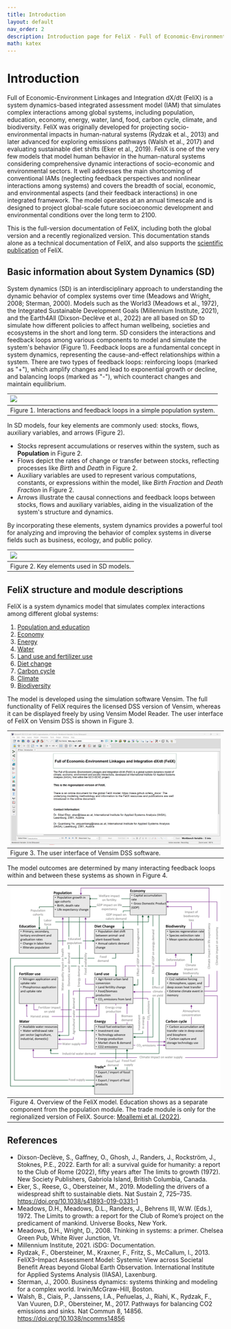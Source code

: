 ```yaml
---
title: Introduction
layout: default
nav_order: 2
description: Introduction page for FeliX - Full of Economic-Environment Linkages and Integration dX/dt (FeliX)
math: katex
---
```


# Introduction

Full of Economic-Environment Linkages and Integration dX/dt (FeliX) is a system dynamics-based integrated assessment model (IAM) that simulates complex interactions among global systems, including population, education, economy, energy, water, land, food, carbon cycle, climate, and biodiversity. FeliX was originally developed for projecting socio-environmental impacts in human-natural systems (Rydzak et al., 2013) and later advanced for exploring emissions pathways (Walsh et al., 2017) and evaluating sustainable diet shifts  (Eker et al., 2019). FeliX is one of the very few models that model human behavior in the human-natural systems considering comprehensive dynamic interactions of socio-economic and environmental sectors. It well addresses the main shortcoming of conventional IAMs  (neglecting feedback perspectives and nonlinear interactions among systems) and covers the breadth of social, economic, and environmental aspects (and their feedback interactions) in one integrated framework. The model operates at an annual timescale and is designed to project global-scale future socioeconomic development and environmental conditions over the long term to 2100. 

This is the full-version documentation of FeliX, including both the global version and a recently regionalized version. This documentation stands alone as a technical documentation of FeliX, and also supports the [scientific publication](https://doi.org/10.1016/j.envsoft.2024.106121) of FeliX.

## Basic information about System Dynamics (SD)
System dynamics (SD) is an interdisciplinary approach to understanding the dynamic behavior of complex systems over time (Meadows and Wright, 2008; Sterman, 2000). Models such as the World3 (Meadows et al., 1972), the Integrated Sustainable Development Goals (Millennium Institute, 2021), and the Earth4All (Dixson-Declève et al., 2022) are all based on SD to simulate how different policies to affect human wellbeing, societies and ecosystems in the short and long term. SD considers the interactions and feedback loops among various components to model and simulate the system's behavior (Figure 1). Feedback loops are a fundamental concept in system dynamics, representing the cause-and-effect relationships within a system. There are two types of feedback loops: reinforcing loops (marked as "+"), which amplify changes and lead to exponential growth or decline, and balancing loops (marked as "-"), which counteract changes and maintain equilibrium.


|[![](images/0_sd_info.png)](images/0_sd_info.png)
|:--|
|Figure 1. Interactions and feedback loops in a simple population system.|

In SD models, four key elements are commonly used: stocks, flows, auxiliary variables, and arrows (Figure 2). 
- Stocks represent accumulations or reserves within the system, such as **Population** in Figure 2. 
- Flows depict the rates of change or transfer between stocks, reflecting processes like *Birth* and *Death* in Figure 2. 
- Auxiliary variables are used to represent various computations, constants, or expressions within the model, like *Birth Fraction* and *Death Fraction* in Figure 2.
- Arrows illustrate the causal connections and feedback loops between stocks, flows and auxiliary variables, aiding in the visualization of the system's structure and dynamics. 

By incorporating these elements, system dynamics provides a powerful tool for analyzing and improving the behavior of complex systems in diverse fields such as business, ecology, and public policy.

|[![](images/0_stocks_flows.png)](images/0_stocks_flows.png)
|:--|
|Figure 2. Key elements used in SD models.|



## FeliX structure and module descriptions
FeliX is a system dynamics model that simulates complex interactions among different global systems: 

1. [Population and education](1_1_1_population_education.md)
2. [Economy](1_1_2_economy.md)
3. [Energy](1_1_3_energy.md)
4. [Water](1_1_4_water.md)
5. [Land use and fertilizer use](1_1_5_land_use_and_fertilizer_use.md)
6. [Diet change](1_1_6_diet_change.md)
7. [Carbon cycle](1_1_7_carbon_cycle.md)
8. [Climate](1_1_8_climate.md)
9. [Biodiversity](1_1_9_biodiversity.md)

The model is developed using the simulation software Vensim. The full functionality of FeliX requires the licensed DSS version of Vensim, whereas it can be displayed freely by using Vensim Model Reader. The user interface of FeliX on Vensim DSS is shown in Figure 3.

|[![](images/vensim_user_interface.png)](images/vensim_user_interface.png)
|:--|
|Figure 3. The user interface of Vensim DSS software.|

The model outcomes are determined by many interacting feedback loops within and between these systems as shown in Figure 4.

|[![](images/overall_structure_felix.png)](images/overall_structure_felix.png)
|:--|
|Figure 4. Overview of the FeliX model. Education shows as a separate component from the population module. The trade module is only for the regionalized version of FeliX. Source: [Moallemi et al. (2022)](https://linkinghub.elsevier.com/retrieve/pii/S2590332222003244).|





## References
- Dixson-Declève, S., Gaffney, O., Ghosh, J., Randers, J., Rockström, J., Stoknes, P.E., 2022. Earth for all: a survival guide for humanity: a report to the Club of Rome (2022), fifty years after The limits to growth (1972). New Society Publishers, Gabriola Island, British Columbia, Canada.
- Eker, S., Reese, G., Obersteiner, M., 2019. Modelling the drivers of a widespread shift to sustainable diets. Nat Sustain 2, 725–735. https://doi.org/10.1038/s41893-019-0331-1
- Meadows, D.H., Meadows, D.L., Randers, J., Behrens III, W.W. (Eds.), 1972. The Limits to growth: a report for the Club of Rome’s project on the predicament of mankind. Universe Books, New York.
- Meadows, D.H., Wright, D., 2008. Thinking in systems: a primer. Chelsea Green Pub, White River Junction, Vt.
- Millennium Institute, 2021. iSDG: Documentation.
- Rydzak, F., Obersteiner, M., Kraxner, F., Fritz, S., McCallum, I., 2013. FeliX3–Impact Assessment Model: Systemic View across Societal Benefit Areas beyond Global Earth Observation. International Institute for Applied Systems Analysis (IIASA), Laxenburg.
- Sterman, J., 2000. Business dynamics: systems thinking and modeling for a complex world. Irwin/McGraw-Hill, Boston.
- Walsh, B., Ciais, P., Janssens, I.A., Peñuelas, J., Riahi, K., Rydzak, F., Van Vuuren, D.P., Obersteiner, M., 2017. Pathways for balancing CO2 emissions and sinks. Nat Commun 8, 14856. https://doi.org/10.1038/ncomms14856
